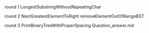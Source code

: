 

round 1
LongestSubstringWithoutRepeatingChar

round 2
NextGreatestElementToRight
removeElementOutOfRangeBST

round 3
PrintBinaryTreeWithProperSpacing
Question_answer.md

